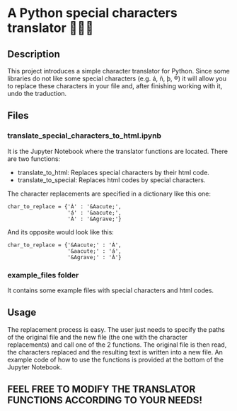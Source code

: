 # A Python special characters translator :snake::u6e80::ok:
## Description
This project introduces a simple character translator for Python. Since some libraries do not like some special characters (e.g. á, ñ, þ, ®) it will allow you to replace these characters in your file and, after finishing working with it, undo the traduction.

## Files
### translate_special_characters_to_html.ipynb
It is the Jupyter Notebook where the translator functions are located. There are two functions:
- translate_to_html: Replaces special characters by their html code.
- translate_to_special: Replaces html codes by special characters.

The character replacements are specified in a dictionary like this one:
```
char_to_replace = {'Á' : '&Aacute;',
                   'á' : '&aacute;',
                   'À' : '&Agrave;'}
```
And its opposite would look like this:
```
char_to_replace = {'&Aacute;' : 'Á',
                   '&aacute;' : 'á',
                   '&Agrave;' : 'À'}
```
### example_files folder
It contains some example files with special characters and html codes.

## Usage
The replacement process is easy. The user just needs to specify the paths of the original file and the new file (the one with the character replacements) and call one of the 2 functions. The original file is then read, the characters replaced and the resulting text is written into a new file. An example code of how to use the functions is provided at the bottom of the Jupyter Notebook.

## FEEL FREE TO MODIFY THE TRANSLATOR FUNCTIONS ACCORDING TO YOUR NEEDS!
